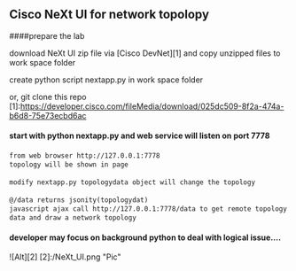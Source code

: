 ## Cisco NeXt UI for network topolopy
####prepare the lab

  download NeXt UI zip file via [Cisco DevNet][1] and copy unzipped files to work space folder
  
  create python script nextapp.py  in work space folder
  
  or, git clone this repo 
  [1]:https://developer.cisco.com/fileMedia/download/025dc509-8f2a-474a-b6d8-75e73ecbd6ac
  
#### start with python nextapp.py and web service will listen on port 7778

    from web browser http://127.0.0.1:7778
    topology will be shown in page
    
    modify nextapp.py topologydata object will change the topology
    
    @/data returns jsonity(topologydat)
    javascript ajax call http://127.0.0.1:7778/data to get remote topology data and draw a network topology
    
#### developer may focus on background python to deal with logical issue....
  
![Alt][2]
[2]:/NeXt_UI.png "Pic"